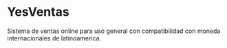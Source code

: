 # YesVentas

Sistema de ventas online para uso general con compatibilidad con moneda internacionales de latinoamerica.
